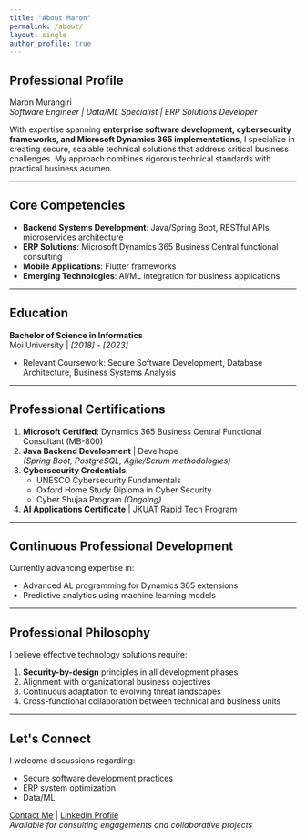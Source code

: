 ```yaml
---
title: "About Maron"
permalink: /about/
layout: single
author_profile: true
---
```


## Professional Profile

Maron Murangiri  
*Software Engineer | Data/ML Specialist | ERP Solutions Developer*

With expertise spanning **enterprise software development, cybersecurity frameworks, and Microsoft Dynamics 365 implementations**, I specialize in creating secure, scalable technical solutions that address critical business challenges. My approach combines rigorous technical standards with practical business acumen.

---

## Core Competencies

- **Backend Systems Development**: Java/Spring Boot, RESTful APIs, microservices architecture
- **ERP Solutions**: Microsoft Dynamics 365 Business Central functional consulting
- **Mobile Applications**: Flutter frameworks
- **Emerging Technologies**: AI/ML integration for business applications

---

## Education

**Bachelor of Science in Informatics**  
Moi University | *[2018] - [2023]*  
- Relevant Coursework: Secure Software Development, Database Architecture, Business Systems Analysis

---

## Professional Certifications

1. **Microsoft Certified**: Dynamics 365 Business Central Functional Consultant (MB-800)
2. **Java Backend Development** | Develhope  
   *(Spring Boot, PostgreSQL, Agile/Scrum methodologies)*
3. **Cybersecurity Credentials**:  
   - UNESCO Cybersecurity Fundamentals  
   - Oxford Home Study Diploma in Cyber Security  
   - Cyber Shujaa Program *(Ongoing)*
4. **AI Applications Certificate** | JKUAT Rapid Tech Program

---

## Continuous Professional Development

Currently advancing expertise in:
- Advanced AL programming for Dynamics 365 extensions
- Predictive analytics using machine learning models

---

## Professional Philosophy

I believe effective technology solutions require:
1. **Security-by-design** principles in all development phases
2. Alignment with organizational business objectives
3. Continuous adaptation to evolving threat landscapes
4. Cross-functional collaboration between technical and business units

---

## Let's Connect

I welcome discussions regarding:
- Secure software development practices
- ERP system optimization
- Data/ML 

[Contact Me](#) | [LinkedIn Profile](#)  
*Available for consulting engagements and collaborative projects*
